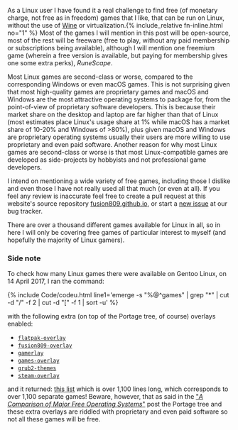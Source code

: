 As a Linux user I have found it a real challenge to find free (of monetary charge, not free as in freedom) games that I like, that can be run on Linux, without the use of [Wine](https://www.winehq.org/) or virtualization.{% include_relative fn-inline.html no="1" %} Most of the games I will mention in this post will be open-source, most of the rest will be freeware (free to play, without any paid membership or subscriptions being available), although I will mention one freemium game (wherein a free version is available, but paying for membership gives one some extra perks), *RuneScape*.

Most Linux games are second-class or worse, compared to the corresponding Windows or even macOS games. This is not surprising given that most high-quality games are proprietary games and macOS and Windows are the most attractive operating systems to package for, from the point-of-view of proprietary software developers. This is because their market share on the desktop and laptop are far higher than that of Linux (most estimates place Linux's usage share at 1% while macOS has a market share of 10-20% and Windows of >80%), plus given macOS and Windows are proprietary operating systems usually their users are more willing to use proprietary and even paid software. Another reason for why most Linux games are second-class or worse is that most Linux-compatible games are developed as side-projects by hobbyists and not professional game developers.

I intend on mentioning a wide variety of free games, including those I dislike and even those I have not really used all that much (or even at all). If you feel any review is inaccurate feel free to create a pull request at this website's source repository [fusion809.github.io](https://github.com/fusion809/fusion809.github.io), or start a [new issue](https://github.com/fusion809/fusion809.github.io/issues/new) at our bug tracker.

There are over a thousand different games available for Linux in all, so in here I will only be covering free games of particular interest to myself (and hopefully the majority of Linux gamers).

### Side note
To check how many Linux games there were available on Gentoo Linux, on 14 April 2017, I ran the command:

{% include Code/codeu.html line1='emerge -s "%@^games" | grep "*" | cut -d "/" -f 2 | cut -d "[" -f 1 | sort -u' %}

with the following extra (on top of the Portage tree, of course) overlays enabled:

* [`flatpak-overlay`](https://github.com/fosero/flatpak-overlay)
* [`fusion809-overlay`](https://github.com/fusion809/fusion809-overlay)
* [`gamerlay`](https://github.com/gentoo-mirror/gamerlay)
* [`games-overlay`](https://github.com/hasufell/games-overlay)
* [`grub2-themes`](https://github.com/gentoo/grub2-themes-overlay)
* [`steam-overlay`](https://github.com/anyc/steam-overlay)

and it returned: [this list](https://github.com/fusion809/fusion809.github.io/blob/master/_drafts/2017-GAMES/games-list-gentoo.txt) which is over 1,100 lines long, which corresponds to over 1,100 separate games! Beware, however, that as said in the ["*A Comparison of Major Free Operating Systems*"](/comparison-major-free-operating-systems/) post the Portage tree and these extra overlays are riddled with proprietary and even paid software so not all these games will be free.
